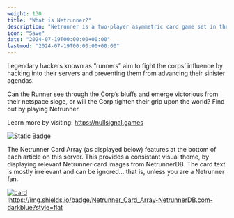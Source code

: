 ```yaml
---
weight: 130
title: "What is Netrunner?"
description: "Netrunner is a two-player asymmetric card game set in the Android Universe, where four megacorporations control almost every aspect of daily life."
icon: "Save"
date: "2024-07-19T00:00:00+00:00"
lastmod: "2024-07-19T00:00:00+00:00"
---
```

Legendary hackers known as “runners” aim to fight the corps’ influence by hacking into their servers and preventing them from advancing their sinister agendas.

Can the Runner see through the Corp’s bluffs and emerge victorious from their netspace siege, or will the Corp tighten their grip upon the world? Find out by playing Netrunner.

Learn more by visiting: https://nullsignal.games 

![Static Badge](https://img.shields.io/badge/Netrunner_Card_Array-NetrunnerDB.com-darkblue?style=flat)

The Netrunner Card Array (as displayed below) features at the bottom of each article on this server. This provides a consistant visual theme, by displaying relevant Netrunner card images from NetrunnerDB. The card text is mostly irrelevant and can be ignored... that is, unless you are a Netrunner fan.

[![card](https://card-images.netrunnerdb.com/v2/large/07035.jpg)](https://netrunnerdb.com/en/card/07035)  
!https://img.shields.io/badge/Netrunner_Card_Array-NetrunnerDB.com-darkblue?style=flat
